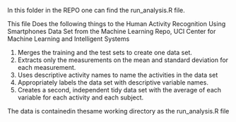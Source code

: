 In this folder in the REPO one can find the run_analysis.R file.

This file Does the following things to the Human Activity Recognition Using Smartphones Data Set from the Machine Learning Repo, UCI Center for Machine Learning and Intelligent Systems


1. Merges the training and the test sets to create one data set.
2. Extracts only the measurements on the mean and standard deviation for each measurement. 
3. Uses descriptive activity names to name the activities in the data set
4. Appropriately labels the data set with descriptive variable names. 
5. Creates a second, independent tidy data set with the average of each variable for each activity and each subject.

The data is containedin thesame working directory as the run_analysis.R file